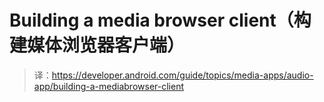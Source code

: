 # Building a media browser client（构建媒体浏览器客户端）

> 译：https://developer.android.com/guide/topics/media-apps/audio-app/building-a-mediabrowser-client